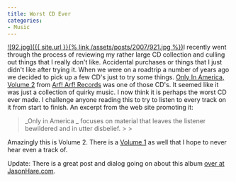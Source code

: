 ```yaml
---
title: Worst CD Ever
categories:
- Music
---
```


[![92.jpg]({{ site.url }}{% link /assets/posts/2007/921.jpg %})](http://thingelstad.com/s/worst-cd-ever/92jpg/img)I recently went through the process of reviewing my rather large CD collection and culling out things that I really don't like. Accidental purchases or things that I just didn't like after trying it.
When we were on a roadtrip a number of years ago we decided to pick up a few CD's just to try some things. [Only In America, Volume 2](http://www.arfarfrecords.com/arfarf/records/aa92.html) from [Arf! Arf! Records](http://www.arfarfrecords.com/arfarf/home.html) was one of those CD's. It seemed like it was just a collection of quirky music. I now think it is perhaps the worst CD ever made. I challenge anyone reading this to try to listen to every track on it from start to finish. An excerpt from the web site promoting it:

<blockquote>_Only in America _ focuses on material that leaves the listener bewildered and in utter disbelief.
> 
> </blockquote>

Amazingly this is Volume 2. There is a [Volume 1](http://www.arfarfrecords.com/arfarf/records/aa49.html) as well that I hope to never hear even a track of.

Update: There is a great post and dialog going on about this album [over at JasonHare.com](http://jasonhare.com/2006/09/18/this-suckstry-this-only-in-america-volume-2/).
